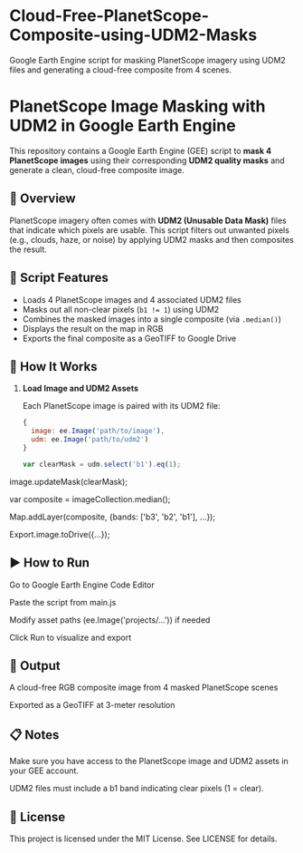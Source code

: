 # Cloud-Free-PlanetScope-Composite-using-UDM2-Masks
Google Earth Engine script for masking PlanetScope imagery using UDM2 files and generating a cloud-free composite from 4 scenes.

# PlanetScope Image Masking with UDM2 in Google Earth Engine

This repository contains a Google Earth Engine (GEE) script to **mask 4 PlanetScope images** using their corresponding **UDM2 quality masks** and generate a clean, cloud-free composite image.

## 📌 Overview

PlanetScope imagery often comes with **UDM2 (Unusable Data Mask)** files that indicate which pixels are usable. This script filters out unwanted pixels (e.g., clouds, haze, or noise) by applying UDM2 masks and then composites the result.

## 🧾 Script Features

- Loads 4 PlanetScope images and 4 associated UDM2 files
- Masks out all non-clear pixels (`b1 != 1`) using UDM2
- Combines the masked images into a single composite (via `.median()`)
- Displays the result on the map in RGB
- Exports the final composite as a GeoTIFF to Google Drive

## 🧪 How It Works

1. **Load Image and UDM2 Assets**

   Each PlanetScope image is paired with its UDM2 file:
   ```js
   {
     image: ee.Image('path/to/image'),
     udm: ee.Image('path/to/udm2')
   }

   var clearMask = udm.select('b1').eq(1);
image.updateMask(clearMask);

var composite = imageCollection.median();

Map.addLayer(composite, {bands: ['b3', 'b2', 'b1'], ...});

Export.image.toDrive({...});

## ▶️ How to Run
Go to Google Earth Engine Code Editor

Paste the script from main.js

Modify asset paths (ee.Image('projects/...')) if needed

Click Run to visualize and export

## 📂 Output
A cloud-free RGB composite image from 4 masked PlanetScope scenes

Exported as a GeoTIFF at 3-meter resolution

## 📋 Notes
Make sure you have access to the PlanetScope image and UDM2 assets in your GEE account.

UDM2 files must include a b1 band indicating clear pixels (1 = clear).

## 📜 License
This project is licensed under the MIT License. See LICENSE for details.
